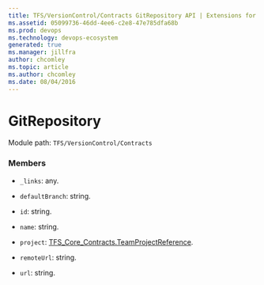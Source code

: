 ```yaml
---
title: TFS/VersionControl/Contracts GitRepository API | Extensions for Azure DevOps Services
ms.assetid: 05099736-46dd-4ee6-c2e8-47e785dfa68b
ms.prod: devops
ms.technology: devops-ecosystem
generated: true
ms.manager: jillfra
author: chcomley
ms.topic: article
ms.author: chcomley
ms.date: 08/04/2016
---
```


# GitRepository

Module path: `TFS/VersionControl/Contracts`


### Members

* `_links`: any. 

* `defaultBranch`: string. 

* `id`: string. 

* `name`: string. 

* `project`: [TFS_Core_Contracts.TeamProjectReference](../../../TFS/Core/Contracts/TeamProjectReference.md). 

* `remoteUrl`: string. 

* `url`: string. 

